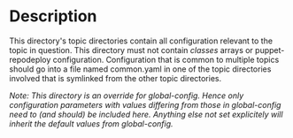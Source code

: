 Description
===========

This directory's topic directories contain all configuration relevant to the
topic in question. This directory must not contain *classes* arrays or
puppet-repodeploy configuration. Configuration that is common to multiple
topics should go into a file named common.yaml in one of the topic directories
involved that is symlinked from the other topic directories.

*Note: This directory is an override for global-config. Hence only
configuration parameters with values differing from those in global-config need
to (and should) be included here. Anything else not set explicitely will
inherit the default values from global-config.*
